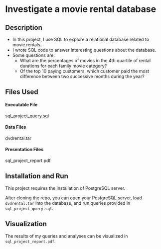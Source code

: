# Investigate a movie rental database

## Description
* In this project, I use SQL to explore a relational database related to movie rentals.
* I wrote SQL code to answer interesting questions about the database.
* Some questions are:
    - What are the percentages of movies in the 4th quartile of rental durations for each family movie category?
    - Of the top 10 paying customers, which customer paid the most difference between two successive months during the year?


## Files Used
#### Executable File
sql_project_query.sql
#### Data Files
dvdrental.tar
#### Presentation Files
sql_project_report.pdf


## Installation and Run
This project requires the installation of PostgreSQL server.

After cloning the repo, you can open your PostgreSQL server, load `dvdrental.tar` into the database, and run queries provided in `sql_project_query.sql`.


## Visualization
The results of my queries and analyses can be visualized in `sql_project_report.pdf`.
